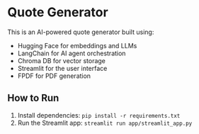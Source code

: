 
# Quote Generator

This is an AI-powered quote generator built using:

- Hugging Face for embeddings and LLMs
- LangChain for AI agent orchestration
- Chroma DB for vector storage
- Streamlit for the user interface
- FPDF for PDF generation

## How to Run

1. Install dependencies: `pip install -r requirements.txt`
2. Run the Streamlit app: `streamlit run app/streamlit_app.py`
